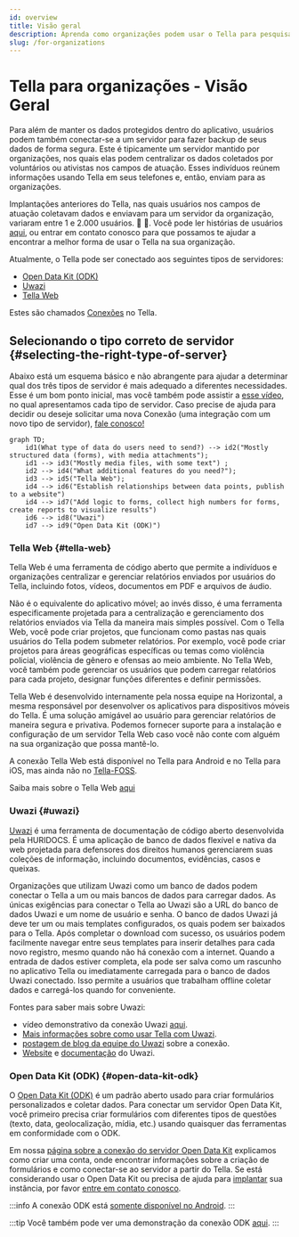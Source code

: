 ```yaml
---
id: overview
title: Visão geral
description: Aprenda como organizações podem usar o Tella para pesquisa, advocacia pública, ou processos de responsabilização
slug: /for-organizations
---
```


# Tella para organizações - Visão Geral

Para além de manter os dados protegidos dentro do aplicativo, usuários podem também conectar-se a um servidor para fazer backup de seus dados de forma segura. Este é tipicamente um servidor mantido por organizações, nos quais elas podem centralizar os dados coletados por voluntários ou ativistas nos campos de atuação. Esses indivíduos reúnem informações usando Tella em seus telefones e, então, enviam para as organizações.

Implantações anteriores do Tella, nas quais usuários nos campos de atuação coletavam dados e enviavam para um servidor da organização, variaram entre 1 e 2.000 usuários. 📲 📡. Você pode ler histórias de usuários [aqui](/user-stories), ou entrar em contato conosco para que possamos te ajudar a encontrar a melhor forma de usar o Tella na sua organização.

Atualmente, o Tella pode ser conectado aos seguintes tipos de servidores:

* [Open Data Kit (ODK)](#open-data-kit-odk)
* [Uwazi](#uwazi)
* [Tella Web](#tella-web)

Estes são chamados [Conexões](/features#connecting-to-servers) no Tella.


## Selecionando o tipo correto de servidor {#selecting-the-right-type-of-server}

Abaixo está um esquema básico e não abrangente para ajudar a determinar qual dos três tipos de servidor é mais adequado a diferentes necessidades. Esse é um bom ponto inicial, mas você também pode assistir a [esse vídeo](/video-tutorials#connections-full-video), no qual apresentamos cada tipo de servidor. Caso precise de ajuda para decidir ou deseje solicitar uma nova Conexão (uma integração com um novo tipo de servidor), [fale conosco!](/contact-us)

```mermaid
graph TD;
    id1(What type of data do users need to send?) --> id2("Mostly structured data (forms), with media attachments");
    id1 --> id3("Mostly media files, with some text") ;
    id2 --> id4("What additional features do you need?");
    id3 --> id5("Tella Web");
    id4 --> id6("Establish relationships between data points, publish to a website")
    id4 --> id7("Add logic to forms, collect high numbers for forms, create reports to visualize results")
    id6 --> id8("Uwazi")
    id7 --> id9("Open Data Kit (ODK)")
```

### Tella Web {#tella-web}

Tella Web é uma ferramenta de código aberto que permite a indivíduos e organizações centralizar e gerenciar relatórios enviados por usuários do Tella, incluindo fotos, vídeos, documentos em PDF e arquivos de áudio.

Não é o equivalente do aplicativo móvel; ao invés disso, é uma ferramenta especificamente projetada para a centralização e gerenciamento dos relatórios enviados via Tella da maneira mais simples possível. Com o Tella Web, você pode criar projetos, que funcionam como pastas nas quais usuários do Tella podem submeter relatórios. Por exemplo, você pode criar projetos para áreas geográficas específicas ou temas como violência policial, violência de gênero e ofensas ao meio ambiente. No Tella Web, você também pode gerenciar os usuários que podem carregar relatórios para cada projeto, designar funções diferentes e definir permissões.

Tella Web é desenvolvido internamente pela nossa equipe na Horizontal, a mesma responsável por desenvolver os aplicativos para dispositivos móveis do Tella. É  uma solução amigável ao usuário para gerenciar relatórios de maneira segura e privativa. Podemos fornecer suporte para a instalação e configuração de um servidor Tella Web caso você não conte com alguém na sua organização que possa mantê-lo.

A conexão Tella Web está disponível no Tella para Android e no Tella para iOS, mas ainda não no [Tella-FOSS](/faq#is-tella-available-on-f-droid).

Saiba mais sobre o Tella Web [aqui](/tella-web)


### Uwazi {#uwazi}

[Uwazi](/uwazi) é uma ferramenta de documentação de código aberto desenvolvida pela HURIDOCS. É uma aplicação de banco de dados flexível e nativa da web projetada para defensores dos direitos humanos gerenciarem suas coleções de informação, incluindo documentos, evidências, casos e queixas.

Organizações que utilizam Uwazi como um banco de dados podem conectar o Tella a um ou mais bancos de dados para carregar dados. As únicas exigências para conectar o Tella ao Uwazi são a URL do banco de dados Uwazi e um nome de usuário e senha. O banco de dados Uwazi já deve ter um ou mais templates configurados, os quais podem ser baixados para o Tella. Após completar o download com sucesso, os usuários podem facilmente navegar entre seus templates para inserir detalhes para cada novo registro, mesmo quando não há conexão com a internet. Quando a entrada de dados estiver completa, ela pode ser salva como um rascunho no aplicativo Tella ou imediatamente carregada para o banco de dados Uwazi conectado. Isso permite a usuários que trabalham offline coletar dados e carregá-los quando for conveniente.

Fontes para saber mais sobre Uwazi:
* vídeo demonstrativo da conexão Uwazi [aqui](/video-tutorials#uwazi).
* [Mais informações sobre como usar Tella com Uwazi](/uwazi).
* [postagem de blog da equipe do Uwazi](https://huridocs.org/2022/07/the-new-tella-app-lets-uwazi-users-document-violations-safely-and-while-offline/) sobre a conexão.
* [Website](https://uwazi.io/) e [documentação](https://uwazi.readthedocs.io/en/latest/) do Uwazi.



### Open Data Kit (ODK) {#open-data-kit-odk}

O [Open Data Kit (ODK)](https://getodk.org/) é um padrão aberto usado para criar formulários personalizados e coletar dados. Para conectar um servidor Open Data Kit, você primeiro precisa criar formulários com diferentes tipos de questões (texto, data, geolocalização, mídia, etc.) usando quaisquer das ferramentas em conformidade com o ODK.

Em nossa [página sobre a conexão do servidor Open Data Kit](/odk) explicamos como criar uma conta, onde encontrar informações sobre a criação de formulários e como conectar-se ao servidor a partir do Tella. Se está considerando usar o Open Data Kit ou precisa de ajuda para [implantar](/faq#deploying-tella) sua instância, por favor [entre em contato conosco](/contact-us).


:::info
A conexão ODK está [somente disponível no Android](/features). 
:::

:::tip
Você também pode ver uma demonstração da conexão ODK [aqui](/video-tutorials#open-data-kit).
:::

